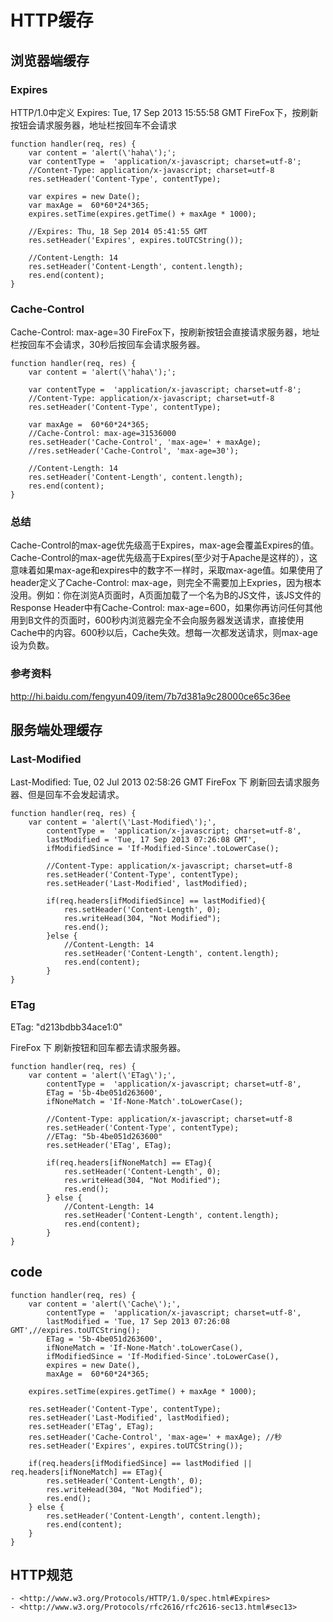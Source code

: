 # HTTP缓存
## 浏览器端缓存
### Expires
HTTP/1.0中定义
Expires: Tue, 17 Sep 2013 15:55:58 GMT
FireFox下，按刷新按钮会请求服务器，地址栏按回车不会请求
	
	function handler(req, res) {
		var content = 'alert(\'haha\');';
		var contentType =  'application/x-javascript; charset=utf-8';
		//Content-Type: application/x-javascript; charset=utf-8
		res.setHeader('Content-Type', contentType);
	
		var expires = new Date();
		var maxAge =  60*60*24*365;
		expires.setTime(expires.getTime() + maxAge * 1000);
	
		//Expires: Thu, 18 Sep 2014 05:41:55 GMT
		res.setHeader('Expires', expires.toUTCString());
	
		//Content-Length: 14
		res.setHeader('Content-Length', content.length);
		res.end(content);	
	}
### Cache-Control
Cache-Control: max-age=30
FireFox下，按刷新按钮会直接请求服务器，地址栏按回车不会请求，30秒后按回车会请求服务器。

	function handler(req, res) {
		var content = 'alert(\'haha\');';
	
		var contentType =  'application/x-javascript; charset=utf-8';
		//Content-Type: application/x-javascript; charset=utf-8
		res.setHeader('Content-Type', contentType);
	
		var maxAge =  60*60*24*365;
		//Cache-Control: max-age=31536000
		res.setHeader('Cache-Control', 'max-age=' + maxAge);
		//res.setHeader('Cache-Control', 'max-age=30');
	
		//Content-Length: 14
		res.setHeader('Content-Length', content.length);
		res.end(content);
	}


### 总结
Cache-Control的max-age优先级高于Expires，max-age会覆盖Expires的值。
Cache-Control的max-age优先级高于Expires(至少对于Apache是这样的），这意味着如果max-age和expires中的数字不一样时，采取max-age值。如果使用了header定义了Cache-Control: max-age，则完全不需要加上Expries，因为根本没用。例如：你在浏览A页面时，A页面加载了一个名为B的JS文件，该JS文件的Response Header中有Cache-Control: max-age=600，如果你再访问任何其他用到B文件的页面时，600秒内浏览器完全不会向服务器发送请求，直接使用Cache中的内容。600秒以后，Cache失效。想每一次都发送请求，则max-age设为负数。

### 参考资料
<http://hi.baidu.com/fengyun409/item/7b7d381a9c28000ce65c36ee>


## 服务端处理缓存
### Last-Modified
Last-Modified: Tue, 02 Jul 2013 02:58:26 GMT
FireFox 下 刷新回去请求服务器、但是回车不会发起请求。

	function handler(req, res) {
		var content = 'alert(\'Last-Modified\');',
			contentType =  'application/x-javascript; charset=utf-8',
			lastModified = 'Tue, 17 Sep 2013 07:26:08 GMT',
			ifModifiedSince = 'If-Modified-Since'.toLowerCase();
		
			//Content-Type: application/x-javascript; charset=utf-8
			res.setHeader('Content-Type', contentType);
			res.setHeader('Last-Modified', lastModified);
	
			if(req.headers[ifModifiedSince] == lastModified){
				res.setHeader('Content-Length', 0);
				res.writeHead(304, "Not Modified");
				res.end();
			}else {
				//Content-Length: 14
				res.setHeader('Content-Length', content.length);
				res.end(content);
			}
	}
	
### ETag
ETag: "d213bdbb34ace1:0"

FireFox 下 刷新按钮和回车都去请求服务器。

	function handler(req, res) {
		var content = 'alert(\'ETag\');',
			contentType =  'application/x-javascript; charset=utf-8',
			ETag = '5b-4be051d263600',
			ifNoneMatch = 'If-None-Match'.toLowerCase();
		
			//Content-Type: application/x-javascript; charset=utf-8
			res.setHeader('Content-Type', contentType);
			//ETag: "5b-4be051d263600"
			res.setHeader('ETag', ETag);
	
			if(req.headers[ifNoneMatch] == ETag){
				res.setHeader('Content-Length', 0);
				res.writeHead(304, "Not Modified");
				res.end();
			} else {
				//Content-Length: 14
				res.setHeader('Content-Length', content.length);
				res.end(content);
			}
	}



## code

	function handler(req, res) {
		var content = 'alert(\'Cache\');',
			contentType =  'application/x-javascript; charset=utf-8',
			lastModified = 'Tue, 17 Sep 2013 07:26:08 GMT',//expires.toUTCString();
			ETag = '5b-4be051d263600',
			ifNoneMatch = 'If-None-Match'.toLowerCase(),
			ifModifiedSince = 'If-Modified-Since'.toLowerCase(),
			expires = new Date(),
			maxAge =  60*60*24*365;
		
		expires.setTime(expires.getTime() + maxAge * 1000);
	
		res.setHeader('Content-Type', contentType);
		res.setHeader('Last-Modified', lastModified);
		res.setHeader('ETag', ETag);
		res.setHeader('Cache-Control', 'max-age=' + maxAge); //秒
		res.setHeader('Expires', expires.toUTCString());
	
		if(req.headers[ifModifiedSince] == lastModified || req.headers[ifNoneMatch] == ETag){
			res.setHeader('Content-Length', 0);
			res.writeHead(304, "Not Modified");
			res.end();
		} else {
			res.setHeader('Content-Length', content.length);
			res.end(content);
		}
	}
	
## HTTP规范
	- <http://www.w3.org/Protocols/HTTP/1.0/spec.html#Expires>
	- <http://www.w3.org/Protocols/rfc2616/rfc2616-sec13.html#sec13>
	




